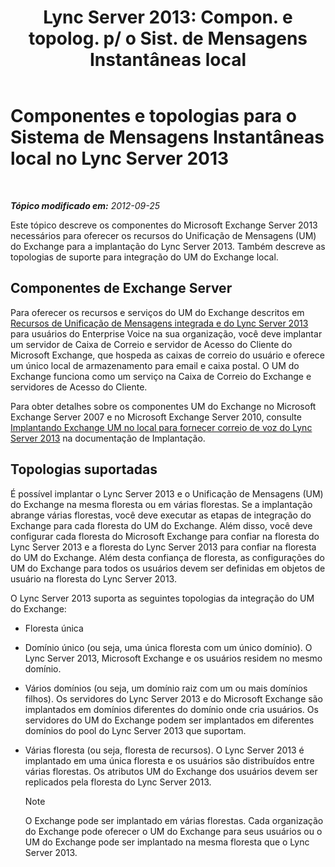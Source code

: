 ﻿---
title: "Lync Server 2013: Compon. e topolog. p/ o Sist. de Mensagens Instantâneas local"
TOCTitle: Componentes e topologias para o Sistema de Mensagens Instantâneas local
ms:assetid: 22fc87cf-a7e5-4c8c-bb9b-101e5380cdcf
ms:mtpsurl: https://technet.microsoft.com/pt-br/library/Gg425711(v=OCS.15)
ms:contentKeyID: 49306140
ms.date: 05/19/2016
mtps_version: v=OCS.15
ms.translationtype: HT
---

# Componentes e topologias para o Sistema de Mensagens Instantâneas local no Lync Server 2013

 

_**Tópico modificado em:** 2012-09-25_

Este tópico descreve os componentes do Microsoft Exchange Server 2013 necessários para oferecer os recursos do Unificação de Mensagens (UM) do Exchange para a implantação do Lync Server 2013. Também descreve as topologias de suporte para integração do UM do Exchange local.

## Componentes de Exchange Server

Para oferecer os recursos e serviços do UM do Exchange descritos em [Recursos de Unificação de Mensagens integrada e do Lync Server 2013](lync-server-2013-features-of-integrated-unified-messaging.md) para usuários do Enterprise Voice na sua organização, você deve implantar um servidor de Caixa de Correio e servidor de Acesso do Cliente do Microsoft Exchange, que hospeda as caixas de correio do usuário e oferece um único local de armazenamento para email e caixa postal. O UM do Exchange funciona como um serviço na Caixa de Correio do Exchange e servidores de Acesso do Cliente.

Para obter detalhes sobre os componentes UM do Exchange no Microsoft Exchange Server 2007 e no Microsoft Exchange Server 2010, consulte [Implantando Exchange UM no local para fornecer correio de voz do Lync Server 2013](lync-server-2013-deploying-on-premises-exchange-um-to-provide-lync-server-2013-voice-mail.md) na documentação de Implantação.

## Topologias suportadas

É possível implantar o Lync Server 2013 e o Unificação de Mensagens (UM) do Exchange na mesma floresta ou em várias florestas. Se a implantação abrange várias florestas, você deve executar as etapas de integração do Exchange para cada floresta do UM do Exchange. Além disso, você deve configurar cada floresta do Microsoft Exchange para confiar na floresta do Lync Server 2013 e a floresta do Lync Server 2013 para confiar na floresta do UM do Exchange. Além desta confiança de floresta, as configurações do UM do Exchange para todos os usuários devem ser definidas em objetos de usuário na floresta do Lync Server 2013.

O Lync Server 2013 suporta as seguintes topologias da integração do UM do Exchange:

  - Floresta única

  - Domínio único (ou seja, uma única floresta com um único domínio). O Lync Server 2013, Microsoft Exchange e os usuários residem no mesmo domínio.

  - Vários domínios (ou seja, um domínio raiz com um ou mais domínios filhos). Os servidores do Lync Server 2013 e do Microsoft Exchange são implantados em domínios diferentes do domínio onde cria usuários. Os servidores do UM do Exchange podem ser implantados em diferentes domínios do pool do Lync Server 2013 que suportam.

  - Várias floresta (ou seja, floresta de recursos). O Lync Server 2013 é implantado em uma única floresta e os usuários são distribuídos entre várias florestas. Os atributos UM do Exchange dos usuários devem ser replicados pela floresta do Lync Server 2013.
    
    > [!NOTE]  
    > O Exchange pode ser implantado em várias florestas. Cada organização do Exchange pode oferecer o UM do Exchange para seus usuários ou o UM do Exchange pode ser implantado na mesma floresta que o Lync Server 2013.

